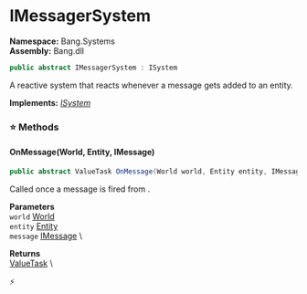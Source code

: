 # IMessagerSystem

**Namespace:** Bang.Systems \
**Assembly:** Bang.dll

```csharp
public abstract IMessagerSystem : ISystem
```

A reactive system that reacts whenever a message gets added to an entity.

**Implements:** _[ISystem](/Bang/Systems/ISystem.html)_

### ⭐ Methods
#### OnMessage(World, Entity, IMessage)
```csharp
public abstract ValueTask OnMessage(World world, Entity entity, IMessage message)
```

Called once a message is fired from <paramref name="entity" />.

**Parameters** \
`world` [World](/Bang/World.html) \
`entity` [Entity](/Bang/Entities/Entity.html) \
`message` [IMessage](/Bang/Components/IMessage.html) \

**Returns** \
[ValueTask](https://learn.microsoft.com/en-us/dotnet/api/System.Threading.Tasks.ValueTask?view=net-7.0) \



⚡